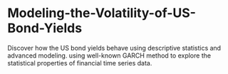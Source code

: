 # Modeling-the-Volatility-of-US-Bond-Yields
Discover how the US bond yields behave using descriptive statistics and advanced modeling. using well-known GARCH method to explore the statistical properties of financial time series data.
